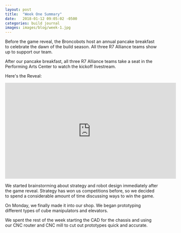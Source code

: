 ```yaml
---
layout: post
title:  "Week One Summary"
date:   2018-01-12 09:05:02 -0500
categories: build journal
images: images/blog/week-1.jpg
---
```


Before the game reveal, the Broncobots host an annual pancake breakfast to celebrate the dawn of the build season. All three R7 Alliance teams show up to support our team.

After our pancake breakfast, all three R7 Alliance teams take a seat in the Performing Arts Center to watch the kickoff livestream.



Here's the Reveal:

<iframe width="560" height="315" src="https://www.youtube.com/embed/HZbdwYiCY74" frameborder="0" allow="autoplay; encrypted-media" allowfullscreen></iframe>


We started brainstorming about strategy and robot design immediately after the game reveal. Strategy has won us competitions before, so we decided to spend a considerable amount of time discussing ways to win the game. 



On Monday, we finally made it into our shop. We began prototyping different types of cube manipulators and elevators.

We spent the rest of the week starting the CAD for the chassis and using our CNC router and CNC mill to cut out prototypes quick and accurate.